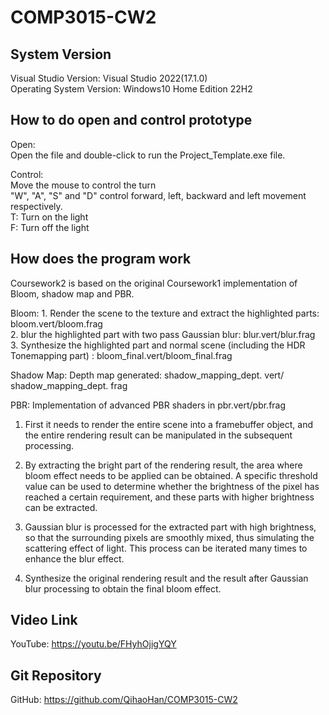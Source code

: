# COMP3015-CW2

## System Version
 Visual Studio Version: Visual Studio 2022(17.1.0)<br/>
 Operating System Version: Windows10 Home Edition 22H2

## How to do open and control prototype
Open:<br/>
Open the file and double-click to run the Project_Template.exe file.

Control:<br/>
Move the mouse to control the turn<br/>
"W", "A", "S" and "D" control forward, left, backward and left movement respectively.<br/>
T: Turn on the light<br/>
F: Turn off the light

## How does the program work

Coursework2 is based on the original Coursework1 implementation of Bloom, shadow map and PBR.<br/>

Bloom: 1. Render the scene to the texture and extract the highlighted parts: bloom.vert/bloom.frag<br/>
2. blur the highlighted part with two pass Gaussian blur: blur.vert/blur.frag<br/>
3. Synthesize the highlighted part and normal scene (including the HDR Tonemapping part) : bloom_final.vert/bloom_final.frag<br/>

Shadow Map: Depth map generated: shadow_mapping_dept. vert/ shadow_mapping_dept. frag<br/>

PBR: Implementation of advanced PBR shaders in pbr.vert/pbr.frag

1. First it needs to render the entire scene into a framebuffer object, and the entire rendering result can be manipulated in the subsequent processing.

2. By extracting the bright part of the rendering result, the area where bloom effect needs to be applied can be obtained. A specific threshold value can be used to determine whether the brightness of the pixel has reached a certain requirement, and these parts with higher brightness can be extracted.

3. Gaussian blur is processed for the extracted part with high brightness, so that the surrounding pixels are smoothly mixed, thus simulating the scattering effect of light. This process can be iterated many times to enhance the blur effect.

4. Synthesize the original rendering result and the result after Gaussian blur processing to obtain the final bloom effect.

## Video Link
YouTube: https://youtu.be/FHyhOjigYQY

## Git Repository
GitHub: https://github.com/QihaoHan/COMP3015-CW2
